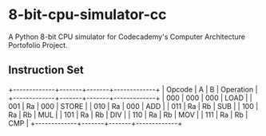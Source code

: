 # 8-bit-cpu-simulator-cc
A Python 8-bit CPU simulator for Codecademy's Computer Architecture Portofolio Project.

## Instruction Set

+-------------+-------+-------+-------------+
|   Opcode    |   A   |   B   |   Operation |
+-------------+-------+-------+-------------+
|    000      |   000 |   000 |    LOAD     |
|    001      |   Ra  |   000 |    STORE    |
|    010      |   Ra  |   000 |    ADD      |
|    011      |   Ra  |   Rb  |    SUB      |
|    100      |   Ra  |   Rb  |    MUL      |
|    101      |   Ra  |   Rb  |    DIV      |
|    110      |   Ra  |   Rb  |    MOV      |
|    111      |   Ra  |   Rb  |    CMP      |
+-------------+-------+-------+-------------+
